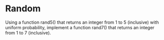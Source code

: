 # Random

Using a function rand5() that returns an integer from 1 to 5 (inclusive) with uniform probability, implement a function rand7() that returns an integer from 1 to 7 (inclusive).